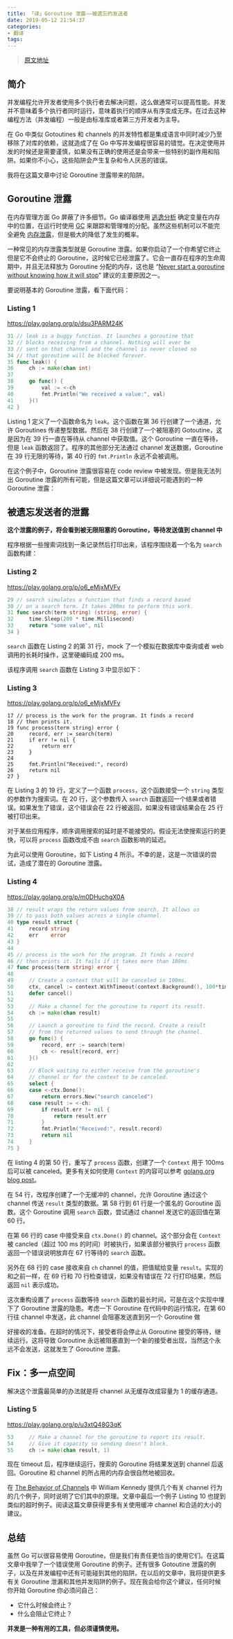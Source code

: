 ```yaml
---
title: 「译」Goroutine 泄露——被遗忘的发送者
date: 2019-05-12 21:54:37
categories: 
- 翻译
tags:
---
```


> [原文地址](https://www.ardanlabs.com/blog/2018/11/goroutine-leaks-the-forgotten-sender.html)

## 简介

并发编程允许开发者使用多个执行者去解决问题，这么做通常可以提高性能。并发并不意味着多个执行者同时运行，意味着执行的顺序从有序变成无序。在过去这种编程方法（并发编程）一般是由标准库或者第三方开发者为主导。

在 Go 中类似 Gotoutines 和 channels 的并发特性都是集成语言中同时减少乃至移除了对库的依赖，这就造成了在 Go 中写并发编程很容易的错觉。在决定使用并发的时候还是需要谨慎，如果没有正确的使用还是会带来一些特别的副作用和陷阱。如果你不小心，这些陷阱会产生复杂和令人厌恶的错误。

我将在这篇文章中讨论 Goroutine 泄露带来的陷阱。

## Goroutine 泄露

在内存管理方面 Go 屏蔽了许多细节。Go 编译器使用 [逃逸分析](https://www.ardanlabs.com/blog/2017/05/language-mechanics-on-escape-analysis.html) 确定变量在内存中的位置，在运行时使用 [GC](https://blog.golang.org/ismmkeynote) 来跟踪和管理堆的分配。虽然这些机制可以不能完全避免 [内存泄露](https://en.wikipedia.org/wiki/Memory_leak)，但是极大的降低了发生的概率。

一种常见的内存泄露类型就是 Goroutine 泄露。如果你启动了一个你希望它终止但是它不会终止的 Goroutine，这时候它已经泄露了。它会一直存在程序的生命周期中，并且无法释放为 Goroutine 分配的内存，这也是 “[Never start a goroutine without knowing how it will stop](https://dave.cheney.net/2016/12/22/never-start-a-goroutine-without-knowing-how-it-will-stop)” 建议的主要原因之一。

要说明基本的 Goroutine 泄露，看下面代码：

### Listing 1

https://play.golang.org/p/dsu3PARM24K

```go
31 // leak is a buggy function. It launches a goroutine that
32 // blocks receiving from a channel. Nothing will ever be
33 // sent on that channel and the channel is never closed so
34 // that goroutine will be blocked forever.
35 func leak() {
36     ch := make(chan int)
37 
38     go func() {
39         val := <-ch
40         fmt.Println("We received a value:", val)
41     }()
42 }
```

Listing 1 定义了一个函数命名为 `leak`。这个函数在第 36 行创建了一个通道，允许 Goroutines 传递整型数据。然后在 38 行创建了一个被阻塞的 Gotoutine，这是因为在 39 行一直在等待从 channel 中获取值。这个 Goroutine 一直在等待，但是 `leak` 函数返回了。程序的其他部分无法通过 channel 发送数据，Goroutine 在 39 行无限的等待，第 40 行的 `fmt.Println` 永远不会被调用。

在这个例子中，Goroutine 泄露很容易在 code review 中被发现。但是我无法列出 Goroutine 泄露的所有可能，但是这篇文章可以详细说可能遇到的一种 Goroutine 泄露：

## 被遗忘发送者的泄露

**这个泄露的例子，将会看到被无限阻塞的 Goroutine，等待发送值到 channel 中**

程序根据一些搜索词找到一条记录然后打印出来，该程序围绕着一个名为 `search` 函数构建：

### Listing 2

https://play.golang.org/p/o6_eMjxMVFv

```go
29 // search simulates a function that finds a record based
30 // on a search term. It takes 200ms to perform this work.
31 func search(term string) (string, error) {
32     time.Sleep(200 * time.Millisecond)
33     return "some value", nil
34 }
```

`search` 函数在 Listing 2 的第 31 行，mock 了一个模拟在数据库中查询或者 web 调用的长耗时操作，这里硬编码成 200 ms。

该程序调用 `search` 函数在 Listing 3 中显示如下：

### Listing 3

https://play.golang.org/p/o6_eMjxMVFv

```golang
17 // process is the work for the program. It finds a record
18 // then prints it.
19 func process(term string) error {
20     record, err := search(term)
21     if err != nil {
22         return err
23     }
24
25     fmt.Println("Received:", record)
26     return nil
27 }
```

在 Listing 3 的 19 行，定义了一个函数 `process`，这个函数接受一个 `string` 类型的参数作为搜索词。在 20 行，这个参数传入 `search` 函数返回一个结果或者错误。如果发生了错误，这个错误会在 22 行被返回，如果没有错误结果会在 25 行被打印出来。

对于某些应用程序，顺序调用搜索的延时是不能接受的。假设无法使搜索运行的更快，可以将 `process` 函数改成不由 `search` 函数影响的延迟。

为此可以使用 Goroutine，如下 Listing 4 所示。不幸的是，这是一次错误的尝试，造成了潜在的 Goroutine 泄露。

### Listing 4

https://play.golang.org/p/m0DHuchgX0A

```go
38 // result wraps the return values from search. It allows us
39 // to pass both values across a single channel.
40 type result struct {
41     record string
42     err    error
43 }
44 
45 // process is the work for the program. It finds a record
46 // then prints it. It fails if it takes more than 100ms.
47 func process(term string) error {
48 
49     // Create a context that will be canceled in 100ms.
50     ctx, cancel := context.WithTimeout(context.Background(), 100*time.Millisecond)
51     defer cancel()
52 
53     // Make a channel for the goroutine to report its result.
54     ch := make(chan result)
55 
56     // Launch a goroutine to find the record. Create a result
57     // from the returned values to send through the channel.
58     go func() {
59         record, err := search(term)
60         ch <- result{record, err}
61     }()
62 
63     // Block waiting to either receive from the goroutine's
64     // channel or for the context to be canceled.
65     select {
66     case <-ctx.Done():
67         return errors.New("search canceled")
68     case result := <-ch:
69         if result.err != nil {
70             return result.err
71         }
72         fmt.Println("Received:", result.record)
73         return nil
74     }
75 }
```

在 listing 4 的第 50 行，重写了 `process` 函数，创建了一个 `Context` 用于 100ms 后可以被 canceled。更多有关如何使用 `Context` 的内容可以参考 [golang.org blog post](https://blog.golang.org/context)。

在 54 行，改程序创建了一个无缓冲的 channel，允许 Goroutine 通过这个 channel 传送 `result` 类型的数据。第 58 行到 61 行是一个匿名的 Goroutine 函数。这个 Goroutine 调用 `search` 函数，尝试通过 channel 发送它的返回值在第 60 行。

在第 66 行的 case 中接受来自 `ctx.Done()` 的 channel。这个部分会在 `Context` 被 cancled（超过 100 ms 的时间）时被执行，如果该部分被执行 `process` 函数返回一个错误说明放弃在 67 行等待的 `search` 函数。

另外在 68 行的 case 接收来自 `ch` channel 的值，把值赋给变量 `result`。实现的和之前一样，在 69 行和 70 行检查错误，如果没有错误在 72 行打印结果，然后返回 `nil` 表示成功。

这次重构设置了 `process` 函数等待 `search` 函数的最长时间，可是在这个实现中埋下了 Goroutine 泄露的隐患。考虑一下 Goroutine 在代码中的运行情况，在第 60 行往 channel 中发送，此 channel 会阻塞发送直到另一个 Goroutine 做

好接收的准备。在超时的情况下，接受者将会停止从 Goroutine 接受的等待，继续运行。这将导致 Goroutine 永远被阻塞直到一个新的接受者出现，当然这个永远不会发送，这就发生了 Goroutine 泄露。

## Fix：多一点空间

解决这个泄露最简单的办法就是将 channel 从无缓存改成容量为 1 的缓存通道。

### Listing 5

https://play.golang.org/p/u3xtQ48G3qK

```go
53     // Make a channel for the goroutine to report its result.
54     // Give it capacity so sending doesn't block.
55     ch := make(chan result, 1)
```

现在 timeout 后，程序继续运行，搜索的 Goroutine 将结果发送到 channel 后返回。Goroutine 和 channel 的所占用的内存会很自然地被回收。

在 [The Behavior of Channels](https://www.ardanlabs.com/blog/2017/10/the-behavior-of-channels.html) 中 William Kennedy 提供几个有关 channel 行为的几个例子，同时说明了它们其中的原理。文章中最后一个例子 Listing 10 也提到类似的超时例子。阅读这篇文章获得更多有关使用缓冲 channel 和合适的大小的建议。

## 总结

虽然 Go 可以很容易使用 Goroutine，但是我们有责任更恰当的使用它们。在这篇文章中我举了一个错误使用 Goroutine 的例子。还有很多 Gotoutine 泄露的例子，以及在并发编程中还有可能碰到其他的陷阱。在以后的文章中，我将提供更多有关 Goroutine 泄漏和其他并发陷阱的例子。现在我会给你这个建议，任何时候你开始 Goroutine 你必须问自己：

- 它什么时候会终止？
- 什么会阻止它终止？

**并发是一种有用的工具，但必须谨慎使用。**